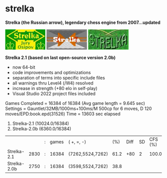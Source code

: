 # strelka
**Strelka (the Russian arrow), legendary chess engine from 2007...updated**

![alt tag](https://raw.githubusercontent.com/FireFather/strelka/master/logos/strelka-1.bmp)
![alt tag](https://raw.githubusercontent.com/FireFather/strelka/master/logos/strelka-2.bmp)
![alt tag](https://raw.githubusercontent.com/FireFather/strelka/master/logos/strelka-3.bmp)

**Strelka 2.1 (based on last open-source version 2.0b)**
- now 64-bit
- code improvements and optimizations
- separation of terms into specific include files
- all warnings thru Level4 (/W4) resolved
- increase in strength (+80 elo in self-play)
- Visual Studio 2022 project files included

Games Completed = 16384 of 16384 (Avg game length = 9.645 sec)
Settings = Gauntlet/32MB/1000ms+100ms/M 500cp for 6 moves, D 120 moves/EPD:book.epd(31526)
Time = 13603 sec elapsed
 1.  Strelka-2.1  (10024.0/16384)
 2.  Strelka-2.0b (6360.0/16384)
 
   |			|      |   |       |                |        |       |    |        |
   | ---------- | ---- | - | ----- | -------------- | ------ | ----- | -- | ------ |
   |            |      | : | games |(   +,   =,   -)|   (%)  |   Diff|  SD| CFS (%)|
   |Strelka-2.1 |  2830| : | 16384 |(7262,5524,7262)|  61.2  |    +80|   2|  100.0 |
   |Strelka-2.0b|  2750| : | 16384 |(3598,5524,7262)|  38.8  |       |    |        |

